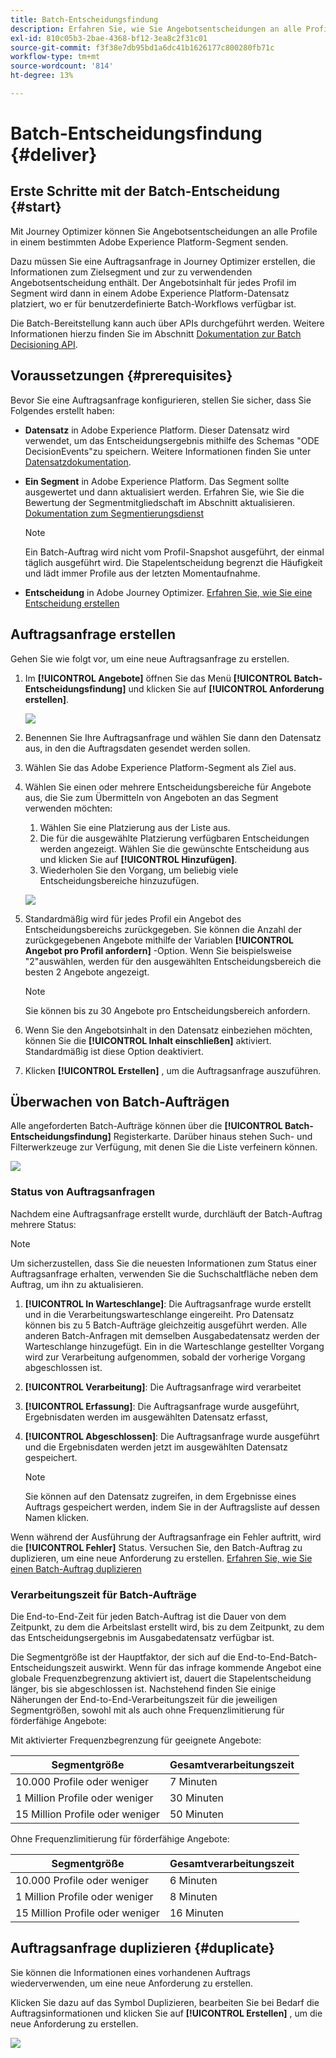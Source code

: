 ```yaml
---
title: Batch-Entscheidungsfindung
description: Erfahren Sie, wie Sie Angebotsentscheidungen an alle Profile in einem bestimmten Adobe Experience Platform-Segment senden.
exl-id: 810c05b3-2bae-4368-bf12-3ea8c2f31c01
source-git-commit: f3f38e7db95bd1a6dc41b1626177c800280fb71c
workflow-type: tm+mt
source-wordcount: '814'
ht-degree: 13%

---
```


# Batch-Entscheidungsfindung {#deliver}

## Erste Schritte mit der Batch-Entscheidung {#start}

Mit Journey Optimizer können Sie Angebotsentscheidungen an alle Profile in einem bestimmten Adobe Experience Platform-Segment senden.

Dazu müssen Sie eine Auftragsanfrage in Journey Optimizer erstellen, die Informationen zum Zielsegment und zur zu verwendenden Angebotsentscheidung enthält. Der Angebotsinhalt für jedes Profil im Segment wird dann in einem Adobe Experience Platform-Datensatz platziert, wo er für benutzerdefinierte Batch-Workflows verfügbar ist.

Die Batch-Bereitstellung kann auch über APIs durchgeführt werden. Weitere Informationen hierzu finden Sie im Abschnitt [Dokumentation zur Batch Decisioning API](api-reference/offer-delivery-api/batch-decisioning-api.md).

## Voraussetzungen {#prerequisites}

Bevor Sie eine Auftragsanfrage konfigurieren, stellen Sie sicher, dass Sie Folgendes erstellt haben:

* **Datensatz** in Adobe Experience Platform. Dieser Datensatz wird verwendet, um das Entscheidungsergebnis mithilfe des Schemas &quot;ODE DecisionEvents&quot;zu speichern. Weitere Informationen finden Sie unter [Datensatzdokumentation](https://experienceleague.adobe.com/docs/experience-platform/catalog/datasets/overview.html?lang=de).

* **Ein Segment** in Adobe Experience Platform. Das Segment sollte ausgewertet und dann aktualisiert werden. Erfahren Sie, wie Sie die Bewertung der Segmentmitgliedschaft im Abschnitt aktualisieren. [Dokumentation zum Segmentierungsdienst](http://www.adobe.com/go/segmentation-overview-en_de)

   >[!NOTE]
   >
   >Ein Batch-Auftrag wird nicht vom Profil-Snapshot ausgeführt, der einmal täglich ausgeführt wird. Die Stapelentscheidung begrenzt die Häufigkeit und lädt immer Profile aus der letzten Momentaufnahme.

* **Entscheidung** in Adobe Journey Optimizer. [Erfahren Sie, wie Sie eine Entscheidung erstellen](offer-activities/create-offer-activities.md)

<!-- in API doc, remove these info and add ref here-->

## Auftragsanfrage erstellen

Gehen Sie wie folgt vor, um eine neue Auftragsanfrage zu erstellen.

1. Im **[!UICONTROL Angebote]** öffnen Sie das Menü **[!UICONTROL Batch-Entscheidungsfindung]** und klicken Sie auf **[!UICONTROL Anforderung erstellen]**.

   ![](assets/batch-create.png)

1. Benennen Sie Ihre Auftragsanfrage und wählen Sie dann den Datensatz aus, in den die Auftragsdaten gesendet werden sollen.

1. Wählen Sie das Adobe Experience Platform-Segment als Ziel aus.

1. Wählen Sie einen oder mehrere Entscheidungsbereiche für Angebote aus, die Sie zum Übermitteln von Angeboten an das Segment verwenden möchten:
   1. Wählen Sie eine Platzierung aus der Liste aus.
   1. Die für die ausgewählte Platzierung verfügbaren Entscheidungen werden angezeigt. Wählen Sie die gewünschte Entscheidung aus und klicken Sie auf **[!UICONTROL Hinzufügen]**.
   1. Wiederholen Sie den Vorgang, um beliebig viele Entscheidungsbereiche hinzuzufügen.

   ![](assets/batch-decision.png)

1. Standardmäßig wird für jedes Profil ein Angebot des Entscheidungsbereichs zurückgegeben. Sie können die Anzahl der zurückgegebenen Angebote mithilfe der Variablen **[!UICONTROL Angebot pro Profil anfordern]** -Option. Wenn Sie beispielsweise &quot;2&quot;auswählen, werden für den ausgewählten Entscheidungsbereich die besten 2 Angebote angezeigt.

   >[!NOTE]
   >
   >Sie können bis zu 30 Angebote pro Entscheidungsbereich anfordern.

1. Wenn Sie den Angebotsinhalt in den Datensatz einbeziehen möchten, können Sie die **[!UICONTROL Inhalt einschließen]** aktiviert. Standardmäßig ist diese Option deaktiviert.

1. Klicken **[!UICONTROL Erstellen]** , um die Auftragsanfrage auszuführen.

## Überwachen von Batch-Aufträgen

Alle angeforderten Batch-Aufträge können über die **[!UICONTROL Batch-Entscheidungsfindung]** Registerkarte. Darüber hinaus stehen Such- und Filterwerkzeuge zur Verfügung, mit denen Sie die Liste verfeinern können.

![](assets/batch-list.png)

### Status von Auftragsanfragen

Nachdem eine Auftragsanfrage erstellt wurde, durchläuft der Batch-Auftrag mehrere Status:

>[!NOTE]
>
>Um sicherzustellen, dass Sie die neuesten Informationen zum Status einer Auftragsanfrage erhalten, verwenden Sie die Suchschaltfläche neben dem Auftrag, um ihn zu aktualisieren.

1. **[!UICONTROL In Warteschlange]**: Die Auftragsanfrage wurde erstellt und in die Verarbeitungswarteschlange eingereiht. Pro Datensatz können bis zu 5 Batch-Aufträge gleichzeitig ausgeführt werden. Alle anderen Batch-Anfragen mit demselben Ausgabedatensatz werden der Warteschlange hinzugefügt. Ein in die Warteschlange gestellter Vorgang wird zur Verarbeitung aufgenommen, sobald der vorherige Vorgang abgeschlossen ist.
1. **[!UICONTROL Verarbeitung]**: Die Auftragsanfrage wird verarbeitet
1. **[!UICONTROL Erfassung]**: Die Auftragsanfrage wurde ausgeführt, Ergebnisdaten werden im ausgewählten Datensatz erfasst,
1. **[!UICONTROL Abgeschlossen]**: Die Auftragsanfrage wurde ausgeführt und die Ergebnisdaten werden jetzt im ausgewählten Datensatz gespeichert.

   >[!NOTE]
   >
   >Sie können auf den Datensatz zugreifen, in dem Ergebnisse eines Auftrags gespeichert werden, indem Sie in der Auftragsliste auf dessen Namen klicken.

Wenn während der Ausführung der Auftragsanfrage ein Fehler auftritt, wird die **[!UICONTROL Fehler]** Status. Versuchen Sie, den Batch-Auftrag zu duplizieren, um eine neue Anforderung zu erstellen. [Erfahren Sie, wie Sie einen Batch-Auftrag duplizieren](#duplicate)

### Verarbeitungszeit für Batch-Aufträge

Die End-to-End-Zeit für jeden Batch-Auftrag ist die Dauer von dem Zeitpunkt, zu dem die Arbeitslast erstellt wird, bis zu dem Zeitpunkt, zu dem das Entscheidungsergebnis im Ausgabedatensatz verfügbar ist.

Die Segmentgröße ist der Hauptfaktor, der sich auf die End-to-End-Batch-Entscheidungszeit auswirkt. Wenn für das infrage kommende Angebot eine globale Frequenzbegrenzung aktiviert ist, dauert die Stapelentscheidung länger, bis sie abgeschlossen ist. Nachstehend finden Sie einige Näherungen der End-to-End-Verarbeitungszeit für die jeweiligen Segmentgrößen, sowohl mit als auch ohne Frequenzlimitierung für förderfähige Angebote:

Mit aktivierter Frequenzbegrenzung für geeignete Angebote:

| Segmentgröße | Gesamtverarbeitungszeit |
|--------------|----------------------------|
| 10.000 Profile oder weniger | 7 Minuten |
| 1 Million Profile oder weniger | 30 Minuten |
| 15 Million Profile oder weniger | 50 Minuten |

Ohne Frequenzlimitierung für förderfähige Angebote:

| Segmentgröße | Gesamtverarbeitungszeit |
|--------------|----------------------------|
| 10.000 Profile oder weniger | 6 Minuten |
| 1 Million Profile oder weniger | 8 Minuten |
| 15 Million Profile oder weniger | 16 Minuten |

## Auftragsanfrage duplizieren {#duplicate}

Sie können die Informationen eines vorhandenen Auftrags wiederverwenden, um eine neue Anforderung zu erstellen.

Klicken Sie dazu auf das Symbol Duplizieren, bearbeiten Sie bei Bedarf die Auftragsinformationen und klicken Sie auf **[!UICONTROL Erstellen]** , um die neue Anforderung zu erstellen.

![](assets/batch-duplicate.png)
